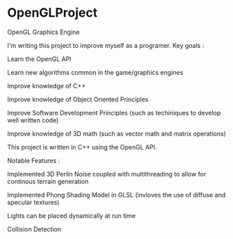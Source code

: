 # OpenGLProject
OpenGL Graphics Engine

I'm writing this project to improve myself as a programer.
Key goals :

Learn the OpenGL API

Learn new algorithms common in the game/graphics engines

Improve knowledge of C++

Improve knowledge of Object Oriented Principles

Improve Software Development Principles (such as techiniques to develop well written code)

Improve knowledge of 3D math (such as vector math and matrix operations)


This project is written in C++ using the OpenGL API.


Notable Features : 

Implemented 3D Perlin Noise coupled with multithreading to allow for continous terrain generation

Implemented Phong Shading Model in GLSL (invloves the use of diffuse and specular textures)

Lights can be placed dynamically at run time

Collision Detection

